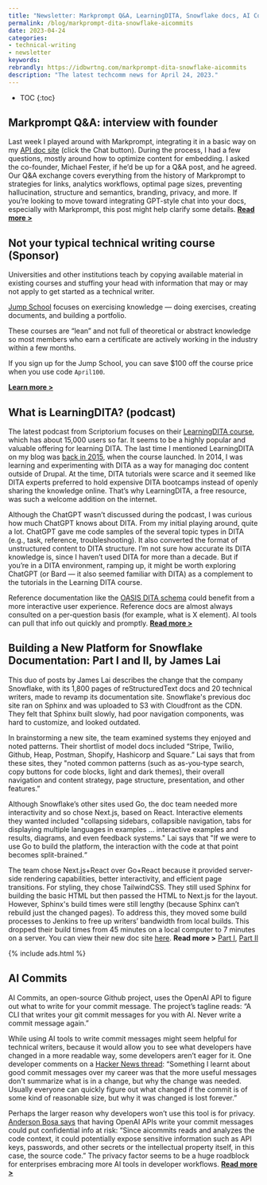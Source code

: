 ```yaml
---
title: "Newsletter: Markprompt Q&A, LearningDITA, Snowflake docs, AI Commits"
permalink: /blog/markprompt-dita-snowflake-aicommits
date: 2023-04-24
categories:
- technical-writing
- newsletter
keywords: 
rebrandly: https://idbwrtng.com/markprompt-dita-snowflake-aicommits
description: "The latest techcomm news for April 24, 2023."
---
```


* TOC
{:toc}

## Markprompt Q&A: interview with founder

Last week I played around with Markprompt, integrating it in a basic way on my [API doc site](https://idratherbewriting.com/learnapidoc) (click the Chat button). During the process, I had a few questions, mostly around how to optimize content for embedding. I asked the co-founder, Michael Fester, if he’d be up for a Q&A post, and he agreed. Our Q&A exchange covers everything from the history of Markprompt to strategies for links, analytics workflows, optimal page sizes, preventing hallucination, structure and semantics, branding, privacy, and more. If you’re looking to move toward integrating GPT-style chat into your docs, especially with Markprompt, this post might help clarify some details. [**Read more >**](https://idbwrtng.com/markprompt-questions-and-answers)

## Not your typical technical writing course (Sponsor)

Universities and other institutions teach by copying available material in existing courses and stuffing your head with information that may or may not apply to get started as a technical writer.

[Jump School](https://idbwrtng.com/becometechnicalwriter2) focuses on exercising knowledge &mdash; doing exercises, creating documents, and building a portfolio. 

These courses are “lean” and not full of theoretical or abstract knowledge so most members who earn a certificate are actively working in the industry within a few months.

If you sign up for the Jump School, you can save $100 off the course price when you use code <code>April100</code>.

[**Learn more >**](https://idbwrtng.com/becometechnicalwriter3)

## What is LearningDITA? (podcast)

The latest podcast from Scriptorium focuses on their [LearningDITA course](https://learningdita.com/), which has about 15,000 users so far. It seems to be a highly popular and valuable offering for learning DITA. The last time I mentioned LearningDITA on my blog was [back in 2015](https://idratherbewriting.com/2015/07/28/learning-dita-scriptorium-course/), when the course launched. In 2014, I was learning and experimenting with DITA as a way for managing doc content outside of Drupal. At the time, DITA tutorials were scarce and it seemed like DITA experts preferred to hold expensive DITA bootcamps instead of openly sharing the knowledge online. That’s why LearningDITA, a free resource, was such a welcome addition on the internet.

Although the ChatGPT wasn’t discussed during the podcast, I was curious how much ChatGPT knows about DITA. From my initial playing around, quite a lot. ChatGPT gave me code samples of the several topic types in DITA (e.g., task, reference, troubleshooting). It also converted the format of unstructured content to DITA structure. I’m not sure how accurate its DITA knowledge is, since I haven’t used DITA for more than a decade. But if you’re in a DITA environment, ramping up, it might be worth exploring ChatGPT (or Bard &mdash; it also seemed familiar with DITA) as a complement to the tutorials in the Learning DITA course. 

Reference documentation like the [OASIS DITA schema](http://docs.oasis-open.org/dita/dita/v1.3/errata02/os/complete/part3-all-inclusive/archSpec/base/topicover.html#topicsoverview) could benefit from a more interactive user experience. Reference docs are almost always consulted on a per-question basis (for example, what is X element). AI tools can pull that info out quickly and promptly. [**Read more >**](https://www.scriptorium.com/2023/04/what-is-learningdita-podcast/)

## Building a New Platform for Snowflake Documentation: Part I and II, by James Lai

This duo of posts by James Lai describes the change that the company Snowflake, with its 1,800 pages of reStructuredText docs and 20 technical writers, made to revamp its documentation site. Snowflake's previous doc site ran on Sphinx and was uploaded to S3 with Cloudfront as the CDN. They felt that Sphinx built slowly, had poor navigation components, was hard to customize, and looked outdated. 

In brainstorming a new site, the team examined systems they enjoyed and noted patterns. Their shortlist of model docs included “Stripe, Twilio, Github, Heap, Postman, Shopify, Hashicorp and Square.” Lai says that from these sites, they "noted common patterns (such as as-you-type search, copy buttons for code blocks, light and dark themes), their overall navigation and content strategy, page structure, presentation, and other features.”

Although Snowflake’s other sites used Go, the doc team needed more interactivity and so chose Next.js, based on React. Interactive elements they wanted included "collapsing sidebars, collapsible navigation, tabs for displaying multiple languages in examples ... interactive examples and results, diagrams, and even feedback systems." Lai says that "If we were to use Go to build the platform, the interaction with the code at that point becomes split-brained.“

The team chose Next.js+React over Go+React because it provided server-side rendering capabilities, better interactivity, and efficient page transitions. For styling, they chose TailwindCSS. They still used Sphinx for building the basic HTML but then passed the HTML to Next.js for the layout. However, Sphinx's build times were still lengthy (because Sphinx can’t rebuild just the changed pages). To address this, they moved some build processes to Jenkins to free up writers’ bandwidth from local builds. This dropped their build times from 45 minutes on a local computer to 7 minutes on a server. You can view their new doc site [here](https://docs.snowflake.com/). **Read more >** [Part I](https://medium.com/snowflake/building-a-new-platform-for-snowflake-documentation-part-i-f655acdadc34), [Part II](https://medium.com/snowflake/building-a-new-platform-for-snowflake-documentation-part-ii-9b01bf08e7e7)

{% include ads.html %}

## AI Commits

AI Commits, an open-source Github project, uses the OpenAI API to figure out what to write for your commit message. The project’s tagline reads: “A CLI that writes your git commit messages for you with AI. Never write a commit message again.” 

While using AI tools to write commit messages might seem helpful for technical writers, because it would allow you to see what developers have changed in a more readable way, some developers aren’t eager for it. One developer comments on a [Hacker News thread](https://news.ycombinator.com/item?id=34790721): “Something I learnt about good commit messages over my career was that the more useful messages don't summarize what is in a change, but why the change was needed. Usually everyone can quickly figure out what changed if the commit is of some kind of reasonable size, but why it was changed is lost forever.” 

Perhaps the larger reason why developers won’t use this tool is for privacy. [Anderson Bosa says](https://dev.to/t4inha/my-experience-with-aicommits-794) that having OpenAI APIs write your commit messages could put confidential info at risk: “Since aicommits reads and analyzes the code context, it could potentially expose sensitive information such as API keys, passwords, and other secrets or the intellectual property itself, in this case, the source code.” The privacy factor seems to be a huge roadblock for enterprises embracing more AI tools in developer workflows. [**Read more >**](https://github.com/Nutlope/aicommits)